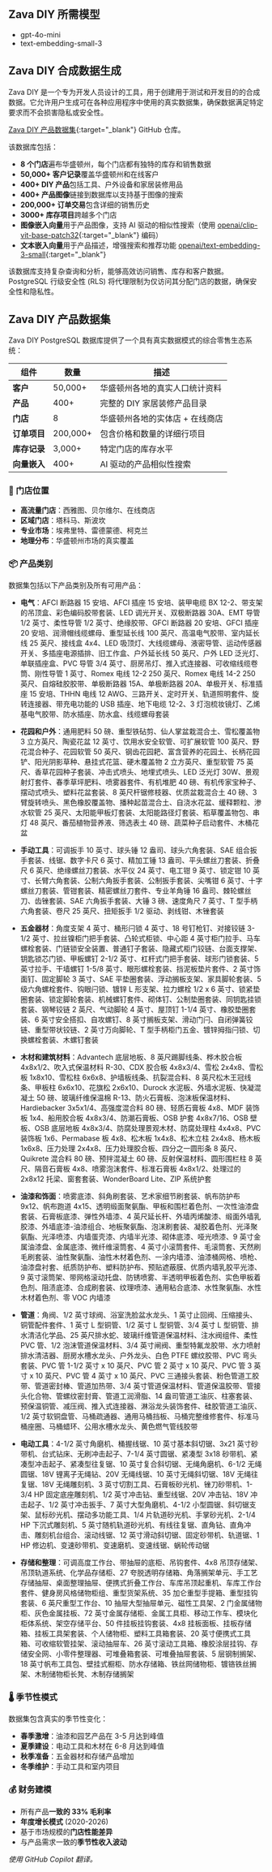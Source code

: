 ## Zava DIY 所需模型

- gpt-4o-mini
- text-embedding-small-3

## Zava DIY 合成数据生成

Zava DIY 是一个专为开发人员设计的工具，用于创建用于测试和开发目的的合成数据。它允许用户生成可在各种应用程序中使用的真实数据集，确保数据满足特定要求而不会损害隐私或安全性。

[Zava DIY 产品数据集](https://github.com/microsoft/ai-tour-26-zava-diy-dataset-plus-mcp/tree/main){:target="_blank"} GitHub 仓库。

该数据库包括：

- **8 个门店**遍布华盛顿州，每个门店都有独特的库存和销售数据
- **50,000+ 客户记录**覆盖华盛顿州和在线客户
- **400+ DIY 产品**包括工具、户外设备和家居装修用品
- **400+ 产品图像**链接到数据库以支持基于图像的搜索
- **200,000+ 订单交易**包含详细的销售历史
- **3000+ 库存项目**跨越多个门店
- **图像嵌入向量**用于产品图像，支持 AI 驱动的相似性搜索（使用 [openai/clip-vit-base-patch32](https://huggingface.co/openai/clip-vit-base-patch32/blob/main/README.md){:target="_blank"} 编码）
- **文本嵌入向量**用于产品描述，增强搜索和推荐功能 [openai/text-embedding-3-small](https://ai.azure.com/catalog/models/text-embedding-3-small){:target="_blank"}

该数据库支持复杂查询和分析，能够高效访问销售、库存和客户数据。PostgreSQL 行级安全性 (RLS) 将代理限制为仅访问其分配门店的数据，确保安全性和隐私性。

## Zava DIY 产品数据集

Zava DIY PostgreSQL 数据库提供了一个具有真实数据模式的综合零售生态系统：

| 组件                  | 数量     | 描述                                    |
| --------------------- | -------- | --------------------------------------- |
| **客户**              | 50,000+  | 华盛顿州各地的真实人口统计资料           |
| **产品**              | 400+     | 完整的 DIY 家居装修产品目录             |
| **门店**              | 8        | 华盛顿州各地的实体店 + 在线商店         |
| **订单项目**          | 200,000+ | 包含价格和数量的详细行项目               |
| **库存记录**          | 3,000+   | 特定门店的库存水平                       |
| **向量嵌入**          | 400+     | AI 驱动的产品相似性搜索                  |

### 🏪 门店位置

- **高流量门店**：西雅图、贝尔维尔、在线商店
- **区域门店**：塔科马、斯波坎
- **专业市场**：埃弗里特、雷德蒙德、柯克兰
- **地理分布**：华盛顿州市场的真实覆盖

### 📦 产品类别

数据集包括以下产品类别及所有可用产品：

- **电气**：AFCI 断路器 15 安培、AFCI 插座 15 安培、装甲电缆 BX 12-2、带支架的吊顶盒、彩色编码胶带套装、LED 调光开关、双极断路器 30A、EMT 导管 1/2 英寸、柔性导管 1/2 英寸、绝缘胶带、GFCI 断路器 20 安培、GFCI 插座 20 安培、润滑帽线缆螺母、重型延长线 100 英尺、高温电气胶带、室内延长线 25 英尺、接线盒 4x4、LED 吸顶灯、大线缆螺母、液密导管、运动传感器开关、多插座电源插排、旧工作盒、户外延长线 50 英尺、户外 LED 泛光灯、单联插座盒、PVC 导管 3/4 英寸、厨房吊灯、推入式连接器、可收缩线缆卷筒、刚性导管 1 英寸、Romex 电线 12-2 250 英尺、Romex 电线 14-2 250 英尺、自熔硅胶胶带、单极断路器 15A、单极断路器 20A、单极开关、标准插座 15 安培、THHN 电线 12 AWG、三路开关、定时开关、轨道照明套件、旋转连接器、带充电功能的 USB 插座、地下电缆 12-2、3 灯泡梳妆镜灯、乙烯基电气胶带、防水插座、防水盒、线缆螺母套装

- **花园和户外**：通用肥料 50 磅、重型铁砧剪、仙人掌盆栽混合土、雪松覆盖物 3 立方英尺、陶瓷花盆 12 英寸、饮用水安全软管、可扩展软管 100 英尺、野花混合种子、花园软管 50 英尺、钢齿花园耙、富含营养的花园土、长柄花园铲、阳光阴影草种、悬挂式花篮、硬木覆盖物 2 立方英尺、重型软管 75 英尺、香草花园种子套装、冲击式喷头、地埋式喷头、LED 泛光灯 30W、景观射灯套件、春季草坪肥料、喷雾器套件、有机堆肥 40 磅、有机传家宝种子、摆动式喷头、塑料花盆套装、8 英尺杆锯修枝器、优质盆栽混合土 40 磅、3 臂旋转喷头、黑色橡胶覆盖物、播种起苗混合土、自浇水花盆、缓释颗粒、渗水软管 25 英尺、太阳能甲板灯套装、太阳能路径灯套装、稻草覆盖物包、串灯 48 英尺、番茄植物营养液、筛选表土 40 磅、蔬菜种子启动套件、木桶花盆

- **手动工具**：可调扳手 10 英寸、球头锤 12 盎司、球头六角套装、SAE 组合扳手套装、线锯、数字卡尺 6 英寸、精加工锤 13 盎司、平头螺丝刀套装、折叠尺 6 英尺、绝缘螺丝刀套装、水平仪 24 英寸、电工钳 9 英寸、锁定钳 10 英寸、长臂六角套装、公制六角扳手套装、公制扳手套装、尖嘴钳 6 英寸、十字螺丝刀套装、管钳套装、精密螺丝刀套件、专业羊角锤 16 盎司、棘轮螺丝刀、齿锉套装、SAE 六角扳手套装、大锤 3 磅、速度角尺 7 英寸、T 型手柄六角套装、卷尺 25 英尺、扭矩扳手 1/2 驱动、剥线钳、木锉套装

- **五金器材**：角度支架 4 英寸、桶形闩锁 4 英寸、18 号钉枪钉、对接铰链 3-1/2 英寸、拉丝镍柜门把手套装、凸轮式柜锁、中心距 4 英寸柜门拉手、马车螺栓套装、门链锁安全装置、普通钉子套装、隐藏式柜门铰链、台面支撑架、钥匙锁芯门锁、甲板螺钉 2-1/2 英寸、杠杆式门把手套装、球形门锁套装、5 英寸拉手、干墙螺钉 1-5/8 英寸、眼形螺栓套装、挡泥板垫片套件、2 英寸饰面钉、固定脚轮 3 英寸、SAE 平垫圈套装、浮动搁板支架、家具脚轮套装、5 级六角螺栓套件、钩眼闩锁、镀锌 L 形支架、拉力螺栓 1/2 x 6 英寸、锁紧垫圈套装、锁定脚轮套装、机械螺钉套件、砌体钉、公制垫圈套装、同钥匙挂锁套装、钢琴铰链 2 英尺、气动脚轮 4 英寸、屋顶钉 1-1/4 英寸、橡胶垫圈套装、6 英寸安全搭扣、自攻螺钉、8 英寸搁板支架、滑动门闩、自闭弹簧铰链、重型带状铰链、2 英寸万向脚轮、T 型手柄柜门五金、镀锌拇指闩锁、切换螺栓套装、木螺钉套装

- **木材和建筑材料**：Advantech 底层地板、8 英尺踢脚线条、桦木胶合板 4x8x1/2、吹入式保温材料 R-30、CDX 胶合板 4x8x3/4、雪松 2x4x8、雪松板 1x8x10、雪松柱 6x6x8、护墙板线条、抗裂混合料、8 英尺松木王冠线条、甲板柱 6x6x10、花旗松 2x6x10、Durock 水泥板、外墙水泥板、快凝混凝土 50 磅、玻璃纤维保温棉 R-13、防火石膏板、泡沫板保温材料、Hardiebacker 3x5x1/4、高强度混合料 80 磅、轻质石膏板 4x8、MDF 装饰板 1x4、船用胶合板 4x8x3/4、防潮石膏板、OSB 护套 4x8x7/16、OSB 壁板、OSB 底层地板 4x8x3/4、防腐处理景观木材、防腐处理柱 4x4x8、PVC 装饰板 1x6、Permabase 板 4x8、松木板 1x4x8、松木立柱 2x4x8、杨木板 1x6x8、压力处理 2x4x8、压力处理胶合板、四分之一圆形条 8 英尺、Quikrete 混合料 80 磅、预拌混凝土 60 磅、反射保温材料、圆形围栏柱 8 英尺、隔音石膏板 4x8、喷雾泡沫套件、标准石膏板 4x8x1/2、处理过的 2x8x12 托梁、窗套套装、WonderBoard Lite、ZIP 系统护套

- **油漆和饰面**：喷雾底漆、斜角刷套装、艺术家细节刷套装、帆布防护布 9x12、帆布跑道 4x15、透明缎面聚氨酯、甲板和围栏着色剂、一次性油漆盘套装、石膏板底漆、弹性外墙漆、4 英尺延长杆、外墙丙烯酸漆、缎面外墙乳胶漆、外墙底漆-油漆组合、地板聚氨酯、泡沫刷套装、凝胶着色剂、光泽聚氨酯、光泽喷漆、内墙蛋壳漆、内墙半光漆、砌体底漆、哑光喷漆、9 英寸金属油漆盘、金属底漆、微纤维滚筒套、4 英寸小滚筒套件、毛滚筒套、天然刷毛刷套装、油性聚氨酯、油性木材着色剂、一涂内墙漆、油漆桶网格、喷枪、油漆盘衬套、纸质防护布、塑料防护布、预贴遮蔽膜、优质内墙乳胶平光漆、9 英寸滚筒架、带网格滚动托盘、防锈喷雾、半透明甲板着色剂、实色甲板着色剂、阻渍底漆、合成刷套装、纹理喷漆、通用粘合底漆、水性聚氨酯、水性木材着色剂、零 VOC 内墙漆

- **管道**：角阀、1/2 英寸球阀、浴室洗脸盆水龙头、1 英寸止回阀、压缩接头、铜管配件套件、1 英寸 L 型铜管、1/2 英寸 L 型铜管、3/4 英寸 L 型铜管、排水清洁化学品、25 英尺排水蛇、玻璃纤维管道保温材料、注水阀组件、柔性 PVC 管、1/2 泡沫管道保温材料、3/4 英寸闸阀、重型特氟龙胶带、水力喷射排水清洁器、厨房水槽水龙头、户外龙头、白色 PTFE 螺纹胶带、PVC 弯头套装、PVC 管 1-1/2 英寸 x 10 英尺、PVC 管 2 英寸 x 10 英尺、PVC 管 3 英寸 x 10 英尺、PVC 管 4 英寸 x 10 英尺、PVC 三通接头套装、粉色管道工胶带、管道密封棒、管道加热带、3/4 英寸管道保温材料、管道保温胶带、管接头化合物、管螺纹密封膏、管道工润滑脂、14 盎司管道工油灰、柱塞套装、预保温铜管、减压阀、推入式连接器、淋浴龙头装饰套件、硅胶管道工油灰、1/2 英寸软铜盘管、马桶疏通器、通用马桶挡板、马桶完整维修套件、标准马桶座圈、马桶蜡环、公用水槽水龙头、黄色燃气管线胶带

- **电动工具**：4-1/2 英寸角磨机、桶握线锯、10 英寸基本斜切锯、3x21 英寸砂带机、台式钻床、无刷冲击起子、7-1/4 英寸圆锯、紧凑型 3x18 砂带机、紧凑型冲击起子、紧凑型往复锯、10 英寸复合斜切锯、无绳角磨机、6-1/2 无绳圆锯、18V 锂离子无绳钻、20V 无绳线锯、10 英寸无绳斜切锯、18V 无绳往复锯、18V 无绳雕刻机、3 英寸切割工具、石膏板砂光机、锉刀砂带机、1-3/4 HP 固定底座雕刻机、1/2 英寸冲击钻、重型线锯、20V 冲击钻、18V 冲击起子、1/2 英寸冲击扳手、7 英寸大型角磨机、4-1/2 小型圆锯、斜切锯支架、鼠标砂光机、摆动多功能工具、1/4 片轨道砂光机、手掌砂光机、2-1/4 HP 下沉式雕刻机、5 英寸随机轨道砂光机、有线往复锯、直角钻、直角冲击、雕刻机台组合、滚动线锯、12 英寸滑动斜切锯、固定砂带机、轨道锯、1 HP 修边机、变速砂带机、变速磨机、变速线锯、蜗轮传动锯

- **存储和整理**：可调高度工作台、带抽屉的底柜、吊钩套件、4x8 吊顶存储架、吊顶轨道系统、化学品存储柜、27 夸脱透明存储箱、角落搁架单元、手工艺存储抽屉、桌面整理抽屉、便携式折叠工作台、车库吊顶起重机、车库工作台套件、健身房风格储物柜组、重型货架系统、35 加仑重型手提箱、重型挂钩套装、6 英尺重型工作台、10 抽屉大型抽屉单元、磁性工具架、2 门金属储物柜、灰色金属挂板、72 英寸金属存储柜、金属工具柜、移动工作车、模块化柜体系统、架空存储平台、50 件挂板挂钩套装、4x8 挂板面板、挂板存储箱、挂板工具架套装、个人储物柜、塑料工具箱套装、20 英寸便携式工具箱、可收缩软管挂架、滚动抽屉车、26 英寸滚动工具箱、橡胶涂层挂钩、存储安全网、小零件整理器、可堆叠箱套装、可堆叠抽屉套装、5 层钢制搁架、18 英寸帆布工具包、壁挂式橱柜、防水存储箱、铁丝网储物柜、镀铬铁丝搁架、木制储物柜长凳、木制存储搁架

### 🌡️ 季节性模式

数据集包含真实的季节性变化：

- **春季激增**：油漆和园艺产品在 3-5 月达到峰值
- **夏季建设**：电动工具和木材在 6-8 月达到峰值
- **秋季准备**：五金器材和存储产品增加
- **冬季维护**：手动工具和室内项目

### 💰 财务建模

- 所有产品**一致的 33% 毛利率**
- **年度增长模式** (2020-2026)
- 基于市场规模的**门店性能差异**
- 与产品需求一致的**季节性收入波动**

*使用 GitHub Copilot 翻译。*
